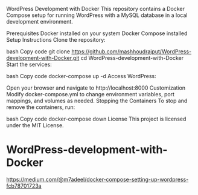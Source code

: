 WordPress Development with Docker
This repository contains a Docker Compose setup for running WordPress with a MySQL database in a local development environment.

Prerequisites
Docker installed on your system
Docker Compose installed
Setup Instructions
Clone the repository:

bash
Copy code
git clone https://github.com/mashhoudrajput/WordPress-development-with-Docker.git
cd WordPress-development-with-Docker
Start the services:

bash
Copy code
docker-compose up -d
Access WordPress:

Open your browser and navigate to http://localhost:8000
Customization
Modify docker-compose.yml to change environment variables, port mappings, and volumes as needed.
Stopping the Containers
To stop and remove the containers, run:

bash
Copy code
docker-compose down
License
This project is licensed under the MIT License.

# WordPress-development-with-Docker
https://medium.com/@m7adeel/docker-compose-setting-up-wordpress-fcb78701723a
